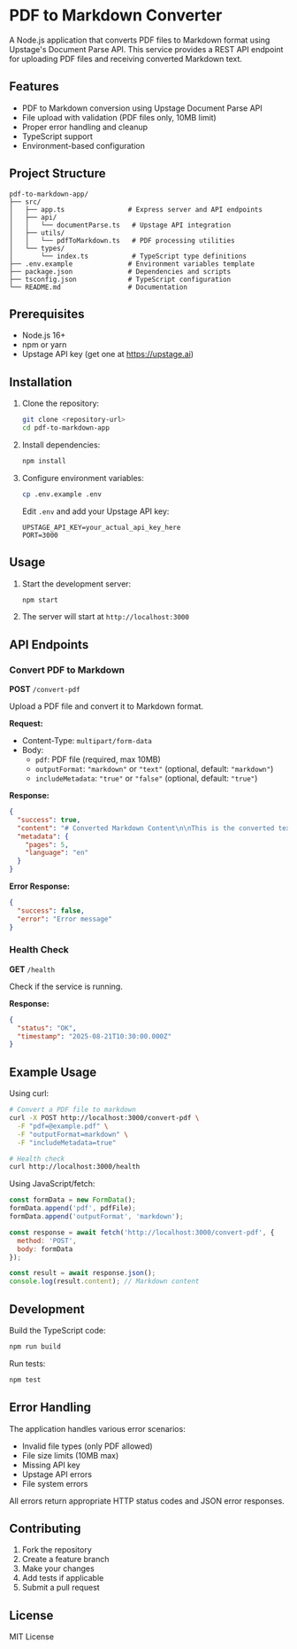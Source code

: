 # PDF to Markdown Converter

A Node.js application that converts PDF files to Markdown format using Upstage's Document Parse API. This service provides a REST API endpoint for uploading PDF files and receiving converted Markdown text.

## Features

- PDF to Markdown conversion using Upstage Document Parse API
- File upload with validation (PDF files only, 10MB limit)
- Proper error handling and cleanup
- TypeScript support
- Environment-based configuration

## Project Structure

```
pdf-to-markdown-app/
├── src/
│   ├── app.ts                # Express server and API endpoints
│   ├── api/
│   │   └── documentParse.ts   # Upstage API integration
│   ├── utils/
│   │   └── pdfToMarkdown.ts   # PDF processing utilities
│   └── types/
│       └── index.ts           # TypeScript type definitions
├── .env.example              # Environment variables template
├── package.json              # Dependencies and scripts
├── tsconfig.json             # TypeScript configuration
└── README.md                 # Documentation
```

## Prerequisites

- Node.js 16+ 
- npm or yarn
- Upstage API key (get one at https://upstage.ai)

## Installation

1. Clone the repository:
   ```bash
   git clone <repository-url>
   cd pdf-to-markdown-app
   ```

2. Install dependencies:
   ```bash
   npm install
   ```

3. Configure environment variables:
   ```bash
   cp .env.example .env
   ```
   Edit `.env` and add your Upstage API key:
   ```
   UPSTAGE_API_KEY=your_actual_api_key_here
   PORT=3000
   ```

## Usage

1. Start the development server:
   ```bash
   npm start
   ```

2. The server will start at `http://localhost:3000`

## API Endpoints

### Convert PDF to Markdown
**POST** `/convert-pdf`

Upload a PDF file and convert it to Markdown format.

**Request:**
- Content-Type: `multipart/form-data`
- Body: 
  - `pdf`: PDF file (required, max 10MB)
  - `outputFormat`: `"markdown"` or `"text"` (optional, default: `"markdown"`)
  - `includeMetadata`: `"true"` or `"false"` (optional, default: `"true"`)

**Response:**
```json
{
  "success": true,
  "content": "# Converted Markdown Content\n\nThis is the converted text...",
  "metadata": {
    "pages": 5,
    "language": "en"
  }
}
```

**Error Response:**
```json
{
  "success": false,
  "error": "Error message"
}
```

### Health Check
**GET** `/health`

Check if the service is running.

**Response:**
```json
{
  "status": "OK",
  "timestamp": "2025-08-21T10:30:00.000Z"
}
```

## Example Usage

Using curl:
```bash
# Convert a PDF file to markdown
curl -X POST http://localhost:3000/convert-pdf \
  -F "pdf=@example.pdf" \
  -F "outputFormat=markdown" \
  -F "includeMetadata=true"

# Health check
curl http://localhost:3000/health
```

Using JavaScript/fetch:
```javascript
const formData = new FormData();
formData.append('pdf', pdfFile);
formData.append('outputFormat', 'markdown');

const response = await fetch('http://localhost:3000/convert-pdf', {
  method: 'POST',
  body: formData
});

const result = await response.json();
console.log(result.content); // Markdown content
```

## Development

Build the TypeScript code:
```bash
npm run build
```

Run tests:
```bash
npm test
```

## Error Handling

The application handles various error scenarios:
- Invalid file types (only PDF allowed)
- File size limits (10MB max)
- Missing API key
- Upstage API errors
- File system errors

All errors return appropriate HTTP status codes and JSON error responses.

## Contributing

1. Fork the repository
2. Create a feature branch
3. Make your changes
4. Add tests if applicable
5. Submit a pull request

## License

MIT License